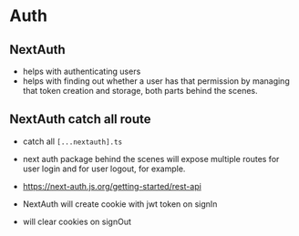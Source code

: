 # Auth

## NextAuth

- helps with authenticating users
- helps with finding out whether a user has that permission by managing that token creation and storage, both parts behind the scenes.

## NextAuth catch all route

- catch all `[...nextauth].ts`
- next auth package behind the scenes will expose multiple routes for user login and for user logout, for example.
- https://next-auth.js.org/getting-started/rest-api

- NextAuth will create cookie with jwt token on signIn
- will clear cookies on signOut
